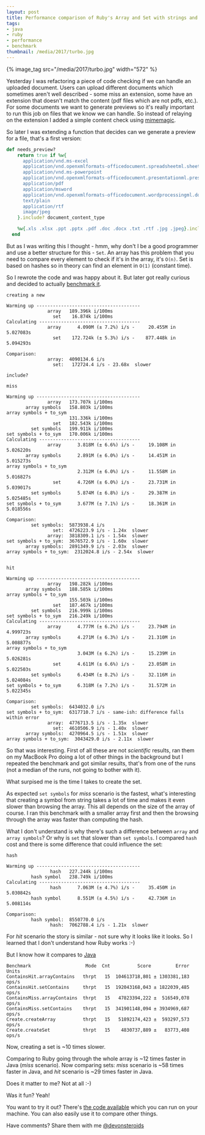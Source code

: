 ```yaml
---
layout: post
title: Performance comparison of Ruby's Array and Set with strings and symbols
tags:
- java
- ruby
- performance
- benchmark
thumbnail: /media/2017/turbo.jpg
---
```

{% image_tag src="/media/2017/turbo.jpg" width="572" %}

Yesterday I was refactoring a piece of code checking if we can handle an uploaded document. Users can upload different documents which sometimes aren't well described - some miss an extension, some have an extension that doesn't match the content (pdf files which are not pdfs, etc.). For some documents we want to generate previews so it's really important to run this job on files that we know we can handle. So instead of relaying on the extension I added a simple content check using [mimemagic](https://github.com/minad/mimemagic).

So later I was extending a function that decides can we generate a preview for a file, that's a first version:

```ruby
def needs_preview?
    return true if %w{
      application/vnd.ms-excel
      application/vnd.openxmlformats-officedocument.spreadsheetml.sheet
      application/vnd.ms-powerpoint
      application/vnd.openxmlformats-officedocument.presentationml.presentation
      application/pdf
      application/msword
      application/vnd.openxmlformats-officedocument.wordprocessingml.document
      text/plain
      application/rtf
      image/jpeg
    }.include? document_content_type

    %w{.xls .xlsx .ppt .pptx .pdf .doc .docx .txt .rtf .jpg .jpeg}.include? extension
  end
```

But as I was writing this I thought - hmm, why don't I be a good programmer and use a better structure for this - `Set`. An array has this problem that you need to compare every element to check if it's in the array, it's `O(n)`. Set is based on hashes so in theory can find an element in `O(1)` (constant time).

So I rewrote the code and was happy about it. But later got really curious and decided to actually [benchmark it](https://github.com/pawelniewie/benchmark-set-array-contains/tree/master/ruby). 

```
creating a new

Warming up --------------------------------------
               array   189.396k i/100ms
                 set    16.874k i/100ms
Calculating -------------------------------------
               array      4.090M (± 7.2%) i/s -     20.455M in   5.027083s
                 set    172.724k (± 5.3%) i/s -    877.448k in   5.094293s

Comparison:
               array:  4090134.6 i/s
                 set:   172724.4 i/s - 23.68x  slower

include?

miss

Warming up --------------------------------------
               array   173.707k i/100ms
       array symbols   158.803k i/100ms
array symbols + to_sym
                       131.336k i/100ms
                 set   182.543k i/100ms
         set symbols   199.911k i/100ms
set symbols + to_sym   170.006k i/100ms
Calculating -------------------------------------
               array      3.818M (± 6.6%) i/s -     19.108M in   5.026220s
       array symbols      2.891M (± 6.0%) i/s -     14.451M in   5.015273s
array symbols + to_sym
                          2.312M (± 6.0%) i/s -     11.558M in   5.016827s
                 set      4.726M (± 6.0%) i/s -     23.731M in   5.039017s
         set symbols      5.874M (± 6.8%) i/s -     29.387M in   5.025485s
set symbols + to_sym      3.677M (± 7.1%) i/s -     18.361M in   5.018556s

Comparison:
         set symbols:  5873938.4 i/s
                 set:  4726223.9 i/s - 1.24x  slower
               array:  3818309.1 i/s - 1.54x  slower
set symbols + to_sym:  3676572.9 i/s - 1.60x  slower
       array symbols:  2891349.9 i/s - 2.03x  slower
array symbols + to_sym:  2312024.8 i/s - 2.54x  slower


hit

Warming up --------------------------------------
               array   198.282k i/100ms
       array symbols   188.585k i/100ms
array symbols + to_sym
                       155.503k i/100ms
                 set   187.467k i/100ms
         set symbols   216.999k i/100ms
set symbols + to_sym   216.249k i/100ms
Calculating -------------------------------------
               array      4.777M (± 6.2%) i/s -     23.794M in   4.999723s
       array symbols      4.271M (± 6.3%) i/s -     21.310M in   5.008877s
array symbols + to_sym
                          3.043M (± 6.2%) i/s -     15.239M in   5.026281s
                 set      4.611M (± 6.6%) i/s -     23.058M in   5.022503s
         set symbols      6.434M (± 8.2%) i/s -     32.116M in   5.024084s
set symbols + to_sym      6.318M (± 7.2%) i/s -     31.572M in   5.022345s

Comparison:
         set symbols:  6434032.0 i/s
set symbols + to_sym:  6317710.7 i/s - same-ish: difference falls within error
               array:  4776713.5 i/s - 1.35x  slower
                 set:  4610506.9 i/s - 1.40x  slower
       array symbols:  4270964.5 i/s - 1.51x  slower
array symbols + to_sym:  3043429.0 i/s - 2.11x  slower
```

So that was interesting. First of all these are not *scientific* results, ran them on my MacBook Pro doing a lot of other things in the background but I repeated the benchmark and got similar results, that's from one of the runs (not a median of the runs, not going to bother with it).

What surpised me is the time I takes to create the set.

As expected `set symbols` for *miss* scenario is the fastest, what's interesting that creating a symbol from string takes a lot of time and makes it even slower than browsing the array. This all depends on the size of the array of course. I ran this benchmark with a smaller array first and then the browsing through the array was faster than computing the hash.

What I don't understand is why there's such a difference between `array` and `array symbols`? Or why is `set` that slower than `set symbols`. I compared `hash` cost and there is some difference that could influence the set:

```
hash

Warming up --------------------------------------
                hash   227.244k i/100ms
         hash symbol   238.749k i/100ms
Calculating -------------------------------------
                hash      7.063M (± 4.7%) i/s -     35.450M in   5.030842s
         hash symbol      8.551M (± 4.5%) i/s -     42.736M in   5.008114s

Comparison:
         hash symbol:  8550770.0 i/s
                hash:  7062788.4 i/s - 1.21x  slower
```

For *hit* scenario the story is similar - not sure why it looks like it looks. So I learned that I don't understand how Ruby works :-)

But I know how it compares to [Java](https://github.com/pawelniewie/benchmark-set-array-contains/tree/master/java)

```
Benchmark                    Mode  Cnt          Score         Error  Units
ContainsHit.arrayContains   thrpt   15  104613718,801 ± 1303381,183  ops/s
ContainsHit.setContains     thrpt   15  192043168,043 ± 1822039,485  ops/s
ContainsMiss.arrayContains  thrpt   15   47823394,222 ±  516549,078  ops/s
ContainsMiss.setContains    thrpt   15  341901148,094 ± 3934969,687  ops/s
Create.createArray          thrpt   15   51892174,423 ±  593297,573  ops/s
Create.createSet            thrpt   15    4830737,889 ±   83773,408  ops/s
```

Now, creating a set is ~10 times slower. 

Comparing to Ruby going through the whole array is ~12 times faster in Java (*miss* scenario). Now comparing sets: *miss* scenario is ~58 times faster in Java, and *hit* scenario is ~29 times faster in Java.

Does it matter to me? Not at all :-)

Was it fun? Yeah!

You want to try it out? There's [the code available](https://github.com/pawelniewie/benchmark-set-array-contains/) which you can run on your machine. You can also easily use it to compare other things.

Have comments? Share them with me [@devonsteroids](https://twitter.com/devonsteroids)

